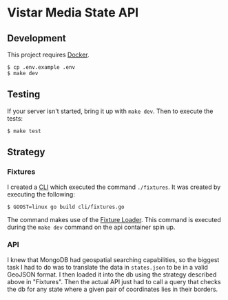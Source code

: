 # Vistar Media State API

## Development
This project requires [Docker](https://docs.docker.com/v17.12/docker-for-mac/install/).

```
$ cp .env.example .env
$ make dev
```

## Testing
If your server isn't started, bring it up with `make dev`. Then to execute the tests:
```
$ make test
```

## Strategy

### Fixtures
I created a [CLI](https://github.com/emmac1016/state-api/blob/dev/cli/fixtures.go) which executed the command `./fixtures`. It was created by executing the following:
```
$ GOOST=linux go build cli/fixtures.go
```
The command makes use of the [Fixture Loader](https://github.com/emmac1016/state-api/blob/dev/internal/loader.go). This command is executed during the `make dev` command on the api container spin up.

### API
I knew that MongoDB had geospatial searching capabilities, so the biggest task I had to do was to translate the data in `states.json` to be in a valid GeoJSON format. I then loaded it into the db using the strategy described above in "Fixtures". Then the actual API just had to call a query that checks the db for any state where a given pair of coordinates lies in their borders.
